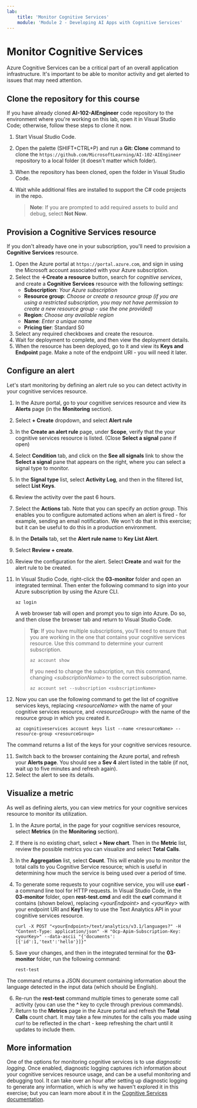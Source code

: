 ```yaml
---
lab:
    title: 'Monitor Cognitive Services'
    module: 'Module 2 - Developing AI Apps with Cognitive Services'
---
```


# Monitor Cognitive Services

Azure Cognitive Services can be a critical part of an overall application infrastructure. It's important to be able to monitor activity and get alerted to issues that may need attention.

## Clone the repository for this course

If you have already cloned **AI-102-AIEngineer** code repository to the environment where you're working on this lab, open it in Visual Studio Code; otherwise, follow these steps to clone it now.

1. Start Visual Studio Code.
2. Open the palette (SHIFT+CTRL+P) and run a **Git: Clone** command to clone the `https://github.com/MicrosoftLearning/AI-102-AIEngineer` repository to a local folder (it doesn't matter which folder).
3. When the repository has been cloned, open the folder in Visual Studio Code.
4. Wait while additional files are installed to support the C# code projects in the repo.

    > **Note**: If you are prompted to add required assets to build and debug, select **Not Now**.

## Provision a Cognitive Services resource

If you don't already have one in your subscription, you'll need to provision a **Cognitive Services** resource.

1. Open the Azure portal at `https://portal.azure.com`, and sign in using the Microsoft account associated with your Azure subscription.
2. Select the **&#65291;Create a resource** button, search for *cognitive services*, and create a **Cognitive Services** resource with the following settings:
    - **Subscription**: *Your Azure subscription*
    - **Resource group**: *Choose or create a resource group (if you are using a restricted subscription, you may not have permission to create a new resource group - use the one provided)*
    - **Region**: *Choose any available region*
    - **Name**: *Enter a unique name*
    - **Pricing tier**: Standard S0
3. Select any required checkboxes and create the resource.
4. Wait for deployment to complete, and then view the deployment details.
5. When the resource has been deployed, go to it and view its **Keys and Endpoint** page. Make a note of the endpoint URI - you will need it later.

## Configure an alert

Let's start monitoring by defining an alert rule so you can detect activity in your cognitive services resource.

1. In the Azure portal, go to your cognitive services resource and view its **Alerts** page (in the **Monitoring** section).
2. Select **+ Create** dropdown, and select **Alert rule**
3. In the **Create an alert rule** page, under **Scope**, verify that the your cognitive services resource is listed. (Close **Select a signal** pane if open)
4. Select **Condition** tab, and click on the **See all signals** link to show the **Select a signal** pane that appears on the right, where you can select a signal type to monitor.
5. In the **Signal type** list, select **Activity Log**, and then in the filtered list, select **List Keys**.
6. Review the activity over the past 6 hours.
7. Select the **Actions** tab. Note that you can specify an *action group*. This enables you to configure automated actions when an alert is fired - for example, sending an email notification. We won't do that in this exercise; but it can be useful to do this in a production environment.
8. In the **Details** tab, set the **Alert rule name** to **Key List Alert**.
9. Select **Review + create**. 
10. Review the configuration for the alert. Select **Create** and wait for the alert rule to be created.
11. In Visual Studio Code, right-click the **03-monitor** folder and open an integrated terminal. Then enter the following command to sign into your Azure subscription by using the Azure CLI.

    ```
    az login
    ```

    A web browser tab will open and prompt you to sign into Azure. Do so, and then close the browser tab and return to Visual Studio Code.

    > **Tip**: If you have multiple subscriptions, you'll need to ensure that you are working in the one that contains your cognitive services resource.  Use this command to determine your current subscription.
    >
    > ```
    > az account show
    > ```
    >
    > If you need to change the subscription, run this command, changing *&lt;subscriptionName&gt;* to the correct subscription name.
    >
    > ```
    > az account set --subscription <subscriptionName>
    > ```

10. Now you can use the following command to get the list of cognitive services keys, replacing *&lt;resourceName&gt;* with the name of your cognitive services resource, and *&lt;resourceGroup&gt;* with the name of the resource group in which you created it.

    ```
    az cognitiveservices account keys list --name <resourceName> --resource-group <resourceGroup>
    ```

The command returns a list of the keys for your cognitive services resource.

11. Switch back to the browser containing the Azure portal, and refresh your **Alerts page**. You should see a **Sev 4** alert listed in the table (if not, wait up to five minutes and refresh again).
12. Select the alert to see its details.

## Visualize a metric

As well as defining alerts, you can view metrics for your cognitive services resource to monitor its utilization.

1. In the Azure portal, in the page for your cognitive services resource, select **Metrics** (in the **Monitoring** section).
2. If there is no existing chart, select **+ New chart**. Then in the **Metric** list, review the possible metrics you can visualize and select **Total Calls**.
3. In the **Aggregation** list, select **Count**.  This will enable you to monitor the total calls to you Cognitive Service resource; which is useful in determining how much the service is being used over a period of time.
4. To generate some requests to your cognitive service, you will use **curl** - a command line tool for HTTP requests. In Visual Studio Code, in the **03-monitor** folder, open **rest-test.cmd** and edit the **curl** command it contains (shown below), replacing *&lt;yourEndpoint&gt;* and *&lt;yourKey&gt;* with your endpoint URI and **Key1** key to use the Text Analytics API in your cognitive services resource.

    ```
    curl -X POST "<yourEndpoint>/text/analytics/v3.1/languages?" -H "Content-Type: application/json" -H "Ocp-Apim-Subscription-Key: <yourKey>" --data-ascii "{'documents':           [{'id':1,'text':'hello'}]}"
    ```

5. Save your changes, and then in the integrated terminal for the **03-monitor** folder, run the following command:

    ```
    rest-test
    ```

The command returns a JSON document containing information about the language detected in the input data (which should be English).

6. Re-run the **rest-test** command multiple times to generate some call activity (you can use the **^** key to cycle through previous commands).
7. Return to the **Metrics** page in the Azure portal and refresh the **Total Calls** count chart. It may take a few minutes for the calls you made using *curl* to be reflected in the chart - keep refreshing the chart until it updates to include them.

## More information

One of the options for monitoring cognitive services is to use *diagnostic logging*. Once enabled, diagnostic logging captures rich information about your cognitive services resource usage, and can be a useful monitoring and debugging tool. It can take over an hour after setting up diagnostic logging to generate any information, which is why we haven't explored it in this exercise; but you can learn more about it in the [Cognitive Services documentation](https://docs.microsoft.com/azure/cognitive-services/diagnostic-logging).
